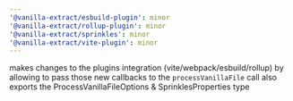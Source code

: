 ```yaml
---
'@vanilla-extract/esbuild-plugin': minor
'@vanilla-extract/rollup-plugin': minor
'@vanilla-extract/sprinkles': minor
'@vanilla-extract/vite-plugin': minor
---
```


makes changes to the plugins integration (vite/webpack/esbuild/rollup) by allowing to pass those new callbacks to the `processVanillaFile` call
also exports the ProcessVanillaFileOptions & SprinklesProperties type

